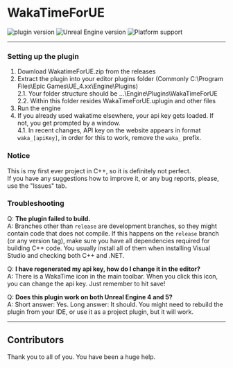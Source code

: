 # WakaTimeForUE

![plugin version](https://img.shields.io/badge/version-1.2.4-blue) ![Unreal Engine version](https://img.shields.io/badge/Unreal%20Engine%20version-4.26+-blue) ![Platform support](https://img.shields.io/badge/Platform_support-Windows-blue)

---

### Setting up the plugin
1. Download WakatimeForUE.zip from the releases
2. Extract the plugin into your editor plugins folder (Commonly C:\Program Files\Epic Games\UE_4.xx\Engine\Plugins)  
   2.1. Your folder structure should be ...\Engine\Plugins\WakaTimeForUE\
   2.2. Within this folder resides WakaTimeForUE.uplugin and other files
3. Run the engine
4. If you already used wakatime elsewhere, your api key gets loaded. If not, you get prompted by a window.  
   4.1. In recent changes, API key on the website appears in format `waka_[apiKey]`, in order for this to work, remove the `waka_` prefix.

### Notice
This is my first ever project in C++, so it is definitely not perfect.  
If you have any suggestions how to improve it, or any bug reports, please, use the "Issues" tab.

### Troubleshooting
Q: **The plugin failed to build.**  
A: Branches other than `release` are development branches, so they might contain code that does not compile. If this happens on the `release` branch (or any version tag), make sure you have all dependencies required for building C++ code. You usually install all of them when installing Visual Studio and checking both C++ and .NET.

Q: **I have regenerated my api key, how do I change it in the editor?**  
A: There is a WakaTime icon in the main toolbar. When you click this icon, you can change the api key. Just remember to hit save!

Q: **Does this plugin work on both Unreal Engine 4 and 5?**  
A: Short answer: Yes. Long answer: It should. You might need to rebuild the plugin from your IDE, or use it as a project plugin, but it will work.

---
## Contributors
Thank you to all of you. You have been a huge help.

